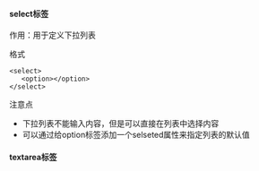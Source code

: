#### select标签

作用：用于定义下拉列表

格式

```
<select>
   <option></option>
</select>
```

注意点

* 下拉列表不能输入内容，但是可以直接在列表中选择内容
* 可以通过给option标签添加一个selseted属性来指定列表的默认值

#### textarea标签



